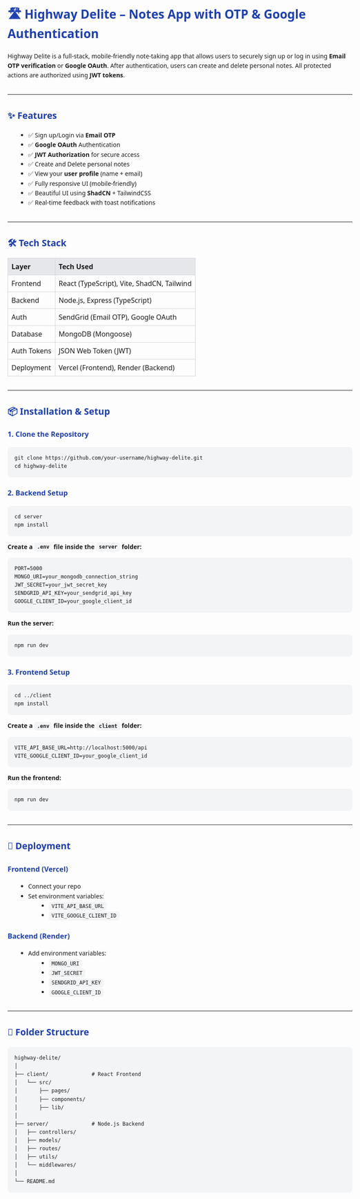 <!DOCTYPE html>
<html lang="en">
<head>
  <meta charset="UTF-8" />
  <meta name="viewport" content="width=device-width, initial-scale=1.0"/>
  <title>Highway Delite - Notes App README</title>
  <style>
    body {
      font-family: system-ui, sans-serif;
      line-height: 1.6;
      max-width: 800px;
      margin: 2rem auto;
      padding: 0 1rem;
    }
    h1, h2, h3 {
      color: #1e40af;
    }
    pre {
      background-color: #f3f4f6;
      padding: 1rem;
      overflow-x: auto;
      border-radius: 0.5rem;
    }
    code {
      background-color: #f3f4f6;
      padding: 0.2rem 0.4rem;
      border-radius: 0.3rem;
    }
    table {
      width: 100%;
      border-collapse: collapse;
      margin-bottom: 2rem;
    }
    th, td {
      border: 1px solid #d1d5db;
      padding: 0.5rem;
      text-align: left;
    }
    th {
      background-color: #e5e7eb;
    }
    ul {
      list-style-type: disc;
      margin-left: 1.5rem;
    }
    hr {
      margin: 2rem 0;
    }
  </style>
</head>
<body>

  <h1>🛣️ Highway Delite – Notes App with OTP & Google Authentication</h1>

  <p>
    Highway Delite is a full-stack, mobile-friendly note-taking app that allows users to securely sign up or log in using <strong>Email OTP verification</strong> or <strong>Google OAuth</strong>. After authentication, users can create and delete personal notes. All protected actions are authorized using <strong>JWT tokens</strong>.
  </p>

  <hr/>

  <h2>✨ Features</h2>
  <ul>
    <li>✅ Sign up/Login via <strong>Email OTP</strong></li>
    <li>✅ <strong>Google OAuth</strong> Authentication</li>
    <li>✅ <strong>JWT Authorization</strong> for secure access</li>
    <li>✅ Create and Delete personal notes</li>
    <li>✅ View your <strong>user profile</strong> (name + email)</li>
    <li>✅ Fully responsive UI (mobile-friendly)</li>
    <li>✅ Beautiful UI using <strong>ShadCN</strong> + TailwindCSS</li>
    <li>✅ Real-time feedback with toast notifications</li>
  </ul>

  <hr/>

  <h2>🛠 Tech Stack</h2>
  <table>
    <thead>
      <tr>
        <th>Layer</th>
        <th>Tech Used</th>
      </tr>
    </thead>
    <tbody>
      <tr><td>Frontend</td><td>React (TypeScript), Vite, ShadCN, Tailwind</td></tr>
      <tr><td>Backend</td><td>Node.js, Express (TypeScript)</td></tr>
      <tr><td>Auth</td><td>SendGrid (Email OTP), Google OAuth</td></tr>
      <tr><td>Database</td><td>MongoDB (Mongoose)</td></tr>
      <tr><td>Auth Tokens</td><td>JSON Web Token (JWT)</td></tr>
      <tr><td>Deployment</td><td>Vercel (Frontend), Render (Backend)</td></tr>
    </tbody>
  </table>

  <hr/>

  <h2>📦 Installation & Setup</h2>

  <h3>1. Clone the Repository</h3>
  <pre><code>git clone https://github.com/your-username/highway-delite.git
cd highway-delite</code></pre>

  <h3>2. Backend Setup</h3>
  <pre><code>cd server
npm install</code></pre>

  <p><strong>Create a <code>.env</code> file inside the <code>server</code> folder:</strong></p>
  <pre><code>PORT=5000
MONGO_URI=your_mongodb_connection_string
JWT_SECRET=your_jwt_secret_key
SENDGRID_API_KEY=your_sendgrid_api_key
GOOGLE_CLIENT_ID=your_google_client_id</code></pre>

  <p><strong>Run the server:</strong></p>
  <pre><code>npm run dev</code></pre>

  <h3>3. Frontend Setup</h3>
  <pre><code>cd ../client
npm install</code></pre>

  <p><strong>Create a <code>.env</code> file inside the <code>client</code> folder:</strong></p>
  <pre><code>VITE_API_BASE_URL=http://localhost:5000/api
VITE_GOOGLE_CLIENT_ID=your_google_client_id</code></pre>

  <p><strong>Run the frontend:</strong></p>
  <pre><code>npm run dev</code></pre>

  <hr/>

  <h2>🚀 Deployment</h2>

  <h3>Frontend (Vercel)</h3>
  <ul>
    <li>Connect your repo</li>
    <li>Set environment variables:
      <ul>
        <li><code>VITE_API_BASE_URL</code></li>
        <li><code>VITE_GOOGLE_CLIENT_ID</code></li>
      </ul>
    </li>
  </ul>

  <h3>Backend (Render)</h3>
  <ul>
    <li>Add environment variables:
      <ul>
        <li><code>MONGO_URI</code></li>
        <li><code>JWT_SECRET</code></li>
        <li><code>SENDGRID_API_KEY</code></li>
        <li><code>GOOGLE_CLIENT_ID</code></li>
      </ul>
    </li>
  </ul>

  <hr/>

  <h2>📂 Folder Structure</h2>
  <pre><code>highway-delite/
│
├── client/              # React Frontend
│   └── src/
│       ├── pages/
│       ├── components/
│       ├── lib/
│
├── server/              # Node.js Backend
│   ├── controllers/
│   ├── models/
│   ├── routes/
│   ├── utils/
│   └── middlewares/
│
└── README.md</code></pre>

</body>
</html>
